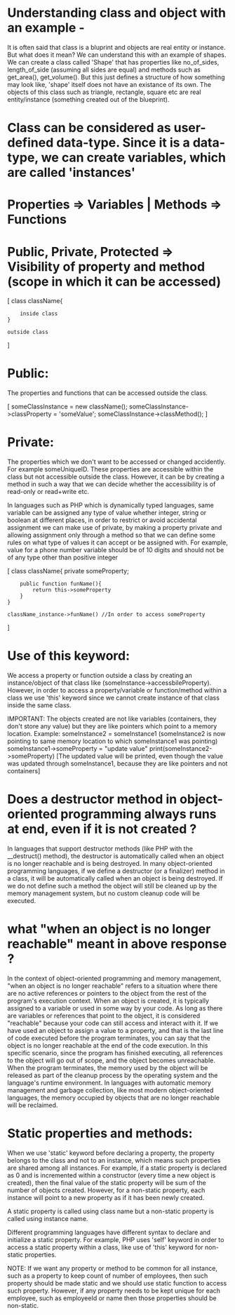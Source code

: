 # Understanding class and object with an example -
It is often said that class is a bluprint and objects are real entity or instance. But what does it mean?
We can understand this with an example of shapes. We can create a class called 'Shape' that has properties like no_of_sides, length_of_side (assuming all sides are equal) and methods such as get_area(), get_volume(). But this just defines a structure of how something may look like, 'shape' itself does not have an existance of its own. The objects of this class such as triangle, rectangle, square etc are real entity/instance (something created out of the blueprint).

# Class can be considered as user-defined data-type. Since it is a data-type, we can create variables, which are called 'instances'

# Properties => Variables | Methods => Functions

# Public, Private, Protected => Visibility of property and method (scope in which it can be accessed)

[
    class className{

        inside class
    }

    outside class

]

# Public: 
The properties and functions that can be accessed outside the class.

[
someClassInstance = new className();
someClassInstance->classProperty = 'someValue';
someClassInstance->classMethod();
]

# Private:
The properties which we don't want to be accessed or changed accidently. For example someUniqueID. These properties are accessible within the class but not accessible outside the class. However, it can be by creating a method in such a way that we can decide whether the accessibility is of read-only or read+write etc.

In languages such as PHP which is dynamically typed languages, same variable can be assigned any type of value whether integer, string or boolean at different places, in order to restrict or avoid accidental assignment we can make use of private, by making a property private and allowing assignment only through a method so that we can define some rules on what type of values it can accept or be assigned with. For example, value for a phone number variable should be of 10 digits and should not be of any type other than positive integer


[
    class className{
        private someProperty;

        public function funName(){
            return this->someProperty
        }
    }

    className_instance->funName() //In order to access someProperty

]


# Use of this keyword:
We access a property or function outside a class by creating an instance/object of that class like (someInstance->accessbileProperty). However, in order to access a property/variable or function/method within a class we use 'this' keyword since we cannot create instance of that class inside the same class.

IMPORTANT:
The objects created are not like variables (containers, they don't store any value) but they are like pointers which point to a memory location. Example:
someInstance2 = someInstance1 (someInstance2 is now pointing to same memory location to which someInstance1 was pointing)
someInstance1->someProperty = "update value"
print(someInstance2->someProperty) [The updated value will be printed, even though the value was updated through someInstance1, because they are like pointers and not containers]

# Does a destructor method in object-oriented programming always runs at end, even if it is not created ?

In languages that support destructor methods (like PHP with the __destruct() method), the destructor is automatically called when an object is no longer reachable and is being destroyed. In many object-oriented programming languages, if we define a destructor (or a finalizer) method in a class, it will be automatically called when an object is being destroyed. If we do not define such a method the object will still be cleaned up by the memory management system, but no custom cleanup code will be executed.

# what "when an object is no longer reachable" meant  in above response ?

In the context of object-oriented programming and memory management, "when an object is no longer reachable" refers to a situation where there are no active references or pointers to the object from the rest of the program's execution context. When an object is created, it is typically assigned to a variable or used in some way by your code. As long as there are variables or references that point to the object, it is considered "reachable" because your code can still access and interact with it.
If we have used an object to assign a value to a property, and that is the last line of code executed before the program terminates, you can say that the object is no longer reachable at the end of the code execution. In this specific scenario, since the program has finished executing, all references to the object will go out of scope, and the object becomes unreachable. When the program terminates, the memory used by the object will be released as part of the cleanup process by the operating system and the language's runtime environment. In languages with automatic memory management and garbage collection, like most modern object-oriented languages, the memory occupied by objects that are no longer reachable will be reclaimed.


# Static properties and methods:

When we use 'static' keyword before declaring a property, the property belongs to the class and not to an instance, which means such properties are shared among all instances. For example, if a static property is declared as 0 and is incremented within a constructor (every time a new object is created), then the final value of the static property will be sum of the number of objects created. However, for a non-static property, each instance will point to a new property as if it has been newly created.

A static property is called using class name but a non-static property is called using instance name.

Different programming languages have different syntax to declare and initialize a static property. For example, PHP uses 'self' keyword in order to access a static property within a class, like use of 'this' keyword for non-static properties.

NOTE: If we want any property or method to be common for all instance, such as a property to keep count of number of employees, then such property should be made static and we should use static function to access such property. However, if any property needs to be kept unique for each employee, such as employeeId or name then those properties should be non-static.

